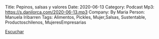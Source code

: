 Title: Pepinos, salsas y valores
Date: 2020-06-13
Category: Podcast
Mp3: https://s.danilorca.com/2020-06-13.mp3
Company: By Maria
Person: Manuela Iribarren
Tags: Alimentos, Pickles, Mujer,Salsas, Sustentable, Productoschilenos, MujeresEmpresarias 

<a href="https://s.danilorca.com/2020-06-13.mp3" type="audio/mpeg">
Escuchar
</a>
